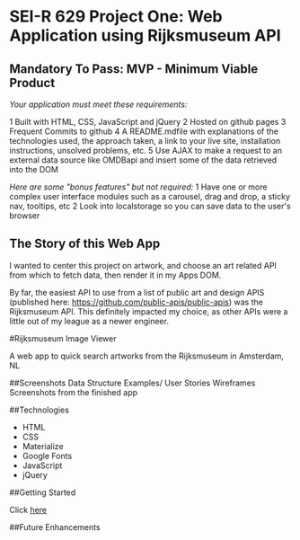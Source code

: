 # SEI-R 629 Project One: Web Application using Rijksmuseum API

## Mandatory To Pass: MVP - Minimum Viable Product
*Your application must meet these requirements:*

1 Built with HTML, CSS, JavaScript and jQuery
2 Hosted on github pages
3 Frequent Commits to github
4 A README.mdfile with explanations of the technologies used, the approach taken, a link to your live site, installation instructions, unsolved problems, etc.
5 Use AJAX to make a request to an external data source like OMDBapi and insert some of the data retrieved into the DOM


*Here are some "bonus features" but not required:*
1 Have one or more complex user interface modules such as a carousel, drag and drop, a sticky nav, tooltips, etc
2 Look into localstorage so you can save data to the user's browser

## The Story of this Web App
I wanted to center this project on artwork, and choose an art related API from which to fetch data, then render it in my Apps DOM. 

By far, the easiest API to use from a list of public art and design APIS (published here: https://github.com/public-apis/public-apis) was the Rijksmuseum API. This definitely impacted my choice, as other APIs were a little out of my league as a newer engineer.

#Rijksmuseum Image Viewer

A web app to quick search artworks from the Rijksmuseum in Amsterdam, NL

##Screenshots
Data Structure Examples/ User Stories
Wireframes
Screenshots from the finished app

##Technologies
* HTML
* CSS
* Materialize
* Google Fonts
* JavaScript
* jQuery

##Getting Started

Click [here](https://chas-e.github.io/sei-project-one/)

##Future Enhancements
